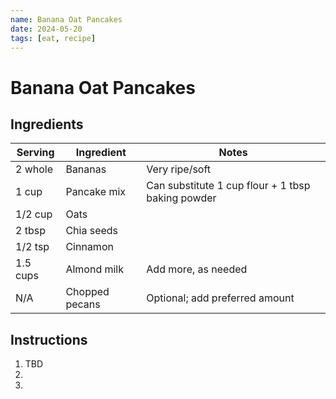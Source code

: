 ```yaml
---
name: Banana Oat Pancakes
date: 2024-05-20
tags: [eat, recipe]
---
```


# Banana Oat Pancakes

## Ingredients

| Serving | Ingredient | Notes |
|-|-|-|
| 2 whole | Bananas | Very ripe/soft |
| 1 cup | Pancake mix | Can substitute 1 cup flour + 1 tbsp baking powder |
| 1/2 cup | Oats |  |
| 2 tbsp | Chia seeds |  |
| 1/2 tsp | Cinnamon |  |
| 1.5 cups | Almond milk | Add more, as needed |
| N/A | Chopped pecans | Optional; add preferred amount |

## Instructions

1. TBD
1. 
1. 
